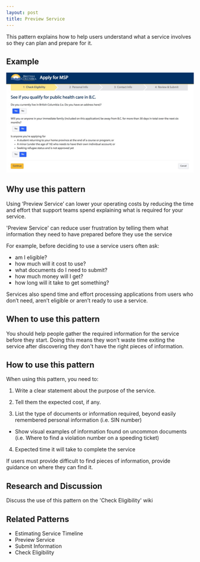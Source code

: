 ```yaml
---
layout: post
title: Preview Service
---
```

This pattern explains how to help users understand what a service involves so they can plan and prepare for it.

## Example

![MSP Eligibility](/images/Check-eligbility.jpeg)

## Why use this pattern

Using ‘Preview Service’ can lower your operating costs by reducing the time and effort that support teams spend explaining what is required for your service.

'Preview Service' can reduce user frustration by telling them what information they need to have prepared before they use the service

For example, before deciding to use a service users often ask:

* am I eligible?
* how much will it cost to use?
* what documents do I need to submit?
* how much money will I get?
* how long will it take to get something?

Services also spend time and effort processing applications from users who don’t need, aren’t eligible or aren’t ready to use a service.

## When to use this pattern

You should help people gather the required information for the service before they start. Doing this means they won’t waste time exiting the service after discovering they don't have the right pieces of information.

## How to use this pattern

When using this pattern, you need to:

1. Write a clear statement about the purpose of the service.

2. Tell them the expected cost, if any.

3. List the type of documents or information required, beyond easily remembered personal information (i.e. SIN number)
* Show visual examples of information found on uncommon documents (i.e. Where to find a violation number on a speeding ticket)

4. Expected time it will take to complete the service

If users must provide difficult to find pieces of information, provide guidance on where they can find it. 

## Research and Discussion

Discuss the use of this pattern on the 'Check Eligibility' wiki

## Related Patterns

* Estimating Service Timeline
* Preview Service
* Submit Information
* Check Eligibility

